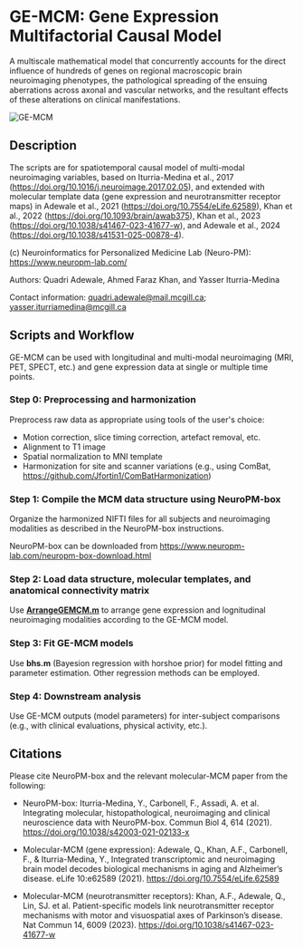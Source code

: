 # **GE-MCM: Gene Expression Multifactorial Causal Model**

A multiscale mathematical model that concurrently accounts for the direct influence of hundreds of genes on regional macroscopic brain neuroimaging phenotypes, the pathological spreading of the ensuing aberrations across axonal and vascular networks, and the resultant effects of these alterations on clinical manifestations. 

![GE-MCM](https://github.com/user-attachments/assets/647b1e43-be4c-4aea-95b7-82167703bf9b)

## **Description**
The scripts are for spatiotemporal causal model of multi-modal neuroimaging variables, based on Iturria-Medina et al., 2017 (https://doi.org/10.1016/j.neuroimage.2017.02.05), and extended with molecular template data (gene expression and neurotransmitter receptor maps) in Adewale et al., 2021 (https://doi.org/10.7554/eLife.62589), Khan et al., 2022 (https://doi.org/10.1093/brain/awab375), Khan et al., 2023 (https://doi.org/10.1038/s41467-023-41677-w), and Adewale et al., 2024 (https://doi.org/10.1038/s41531-025-00878-4).

(c) Neuroinformatics for Personalized Medicine Lab (Neuro-PM): https://www.neuropm-lab.com/

Authors: Quadri Adewale, Ahmed Faraz Khan, and Yasser Iturria-Medina

Contact information: quadri.adewale@mail.mcgill.ca; yasser.iturriamedina@mcgill.ca

## **Scripts and Workflow**
GE-MCM can be used with longitudinal and multi-modal neuroimaging (MRI, PET, SPECT, etc.) and gene expression data at single or multiple time points.

### **Step 0: Preprocessing and harmonization**
Preprocess raw data as appropriate using tools of the user's choice:

* Motion correction, slice timing correction, artefact removal, etc.
* Alignment to T1 image
* Spatial normalization to MNI template
* Harmonization for site and scanner variations (e.g., using ComBat, https://github.com/Jfortin1/ComBatHarmonization)

### **Step 1: Compile the MCM data structure using NeuroPM-box**
Organize the harmonized NIFTI files for all subjects and neuroimaging modalities as described in the NeuroPM-box instructions.

NeuroPM-box can be downloaded from https://www.neuropm-lab.com/neuropm-box-download.html

### **Step 2: Load data structure, molecular templates, and anatomical connectivity matrix**

Use [**ArrangeGEMCM.m**](/ArrangeGEMCM.m) to arrange gene expression and lognitudinal neuroimaging modalities according to the GE-MCM model.

### **Step 3: Fit GE-MCM models**

Use **bhs.m** (Bayesion regression with horshoe prior) for model fitting and parameter estimation. Other regression methods can be employed.

### **Step 4: Downstream analysis**
Use GE-MCM outputs (model parameters) for inter-subject comparisons (e.g., with clinical evaluations, physical activity, etc.).


## **Citations**

Please cite NeuroPM-box and the relevant molecular-MCM paper from the following:

* NeuroPM-box: Iturria-Medina, Y., Carbonell, F., Assadi, A. et al. Integrating molecular, histopathological, neuroimaging and clinical neuroscience data with NeuroPM-box. Commun Biol 4, 614 (2021). https://doi.org/10.1038/s42003-021-02133-x

* Molecular-MCM (gene expression): Adewale, Q., Khan, A.F., Carbonell, F., & Iturria-Medina, Y., Integrated transcriptomic and neuroimaging brain model decodes biological mechanisms in aging and Alzheimer’s disease. eLife 10:e62589 (2021). https://doi.org/10.7554/eLife.62589

* Molecular-MCM (neurotransmitter receptors): Khan, A.F., Adewale, Q., Lin, SJ. et al. Patient-specific models link neurotransmitter receptor mechanisms with motor and visuospatial axes of Parkinson’s disease. Nat Commun 14, 6009 (2023). https://doi.org/10.1038/s41467-023-41677-w


    
